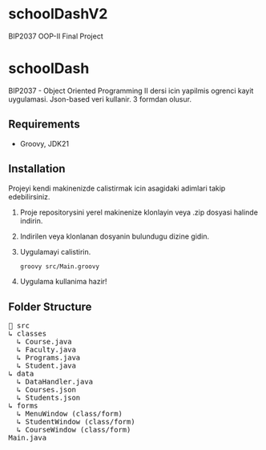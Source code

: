 # schoolDashV2
BIP2037 OOP-II Final Project

# schoolDash
BIP2037 - Object Oriented Programming II dersi icin yapilmis ogrenci kayit uygulamasi. Json-based veri kullanir. 3 formdan olusur. 

## Requirements
- Groovy, JDK21

## Installation
Projeyi kendi makinenizde calistirmak icin asagidaki adimlari takip edebilirsiniz.
1. Proje repositorysini yerel makinenize klonlayin veya .zip dosyasi halinde indirin.
2. Indirilen veya klonlanan dosyanin bulundugu dizine gidin.
3. Uygulamayi calistirin.
    
    ```bash
    groovy src/Main.groovy
    ```
4. Uygulama kullanima hazir!

## Folder Structure
<pre>📁 src<br/>↳ classes<br/>  ↳ Course.java<br/>  ↳ Faculty.java<br/>  ↳ Programs.java<br/>  ↳ Student.java<br/>↳ data<br/>  ↳ DataHandler.java<br/>  ↳ Courses.json<br/>  ↳ Students.json<br/>↳ forms<br/>  ↳ MenuWindow (class/form)<br/>  ↳ StudentWindow (class/form)<br/>  ↳ CourseWindow (class/form)<br/>Main.java</pre>
